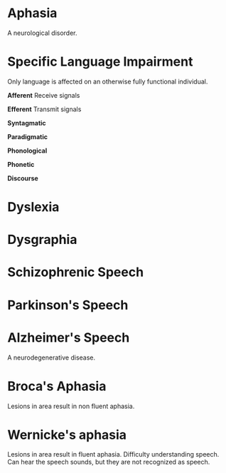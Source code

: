 # Aphasia
A neurological disorder.

# Specific Language Impairment
Only language is affected on an otherwise fully functional individual.

**Afferent**
Receive signals

**Efferent**
Transmit signals

**Syntagmatic**

**Paradigmatic**

**Phonological**

**Phonetic**

**Discourse**

# Dyslexia

# Dysgraphia

# Schizophrenic Speech

# Parkinson's Speech

# Alzheimer's Speech
A neurodegenerative disease.

# Broca's Aphasia
Lesions in area result in non fluent aphasia.

# Wernicke's aphasia
Lesions in area result in fluent aphasia.
Difficulty understanding speech.
Can hear the speech sounds, but they are not recognized as speech.
